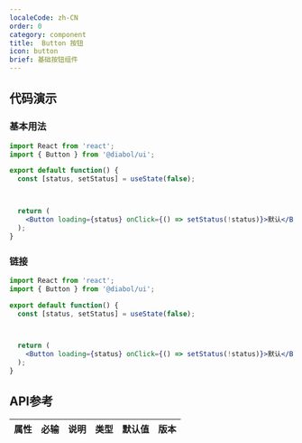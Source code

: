 ```yaml
---
localeCode: zh-CN
order: 0
category: component
title:  Button 按钮
icon: button
brief: 基础按钮组件
---
```


## 代码演示

### 基本用法

```jsx live=true
import React from 'react';
import { Button } from '@diabol/ui';

export default function() {
  const [status, setStatus] = useState(false);



  return (
    <Button loading={status} onClick={() => setStatus(!status)}>默认</Button>
  );
}
```
### 链接

```jsx live=true
import React from 'react';
import { Button } from '@diabol/ui';

export default function() {
  const [status, setStatus] = useState(false);



  return (
    <Button loading={status} onClick={() => setStatus(!status)}>默认</Button>
  );
}
```

## API参考

| 属性     | 必输  | 说明                                   | 类型             | 默认值   | 版本 |
|---------|--------|------------------------------------ |-----------------|---------|--------- |
